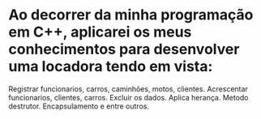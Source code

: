 # Ao decorrer da minha programação em C++, aplicarei os meus conhecimentos para desenvolver uma locadora tendo em vista:

Registrar funcionarios, carros, caminhões, motos, clientes. 
Acrescentar funcionarios, clientes, carros.
Excluir os dados.
Aplica herança.
Metodo destrutor.
Encapsulamento e entre outros.

